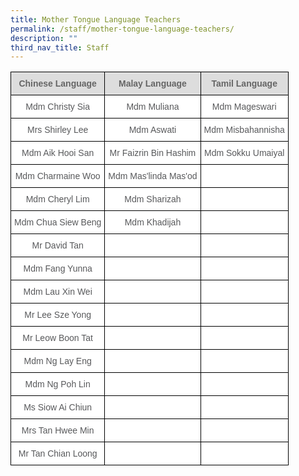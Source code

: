 ```yaml
---
title: Mother Tongue Language Teachers
permalink: /staff/mother-tongue-language-teachers/
description: ""
third_nav_title: Staff
---
```


<style type="text/css">
.tg  {border-collapse:collapse;border-spacing:0;}
.tg td{border-color:black;border-style:solid;border-width:1px;font-family:Arial, sans-serif;font-size:14px;
  overflow:hidden;padding:10px 5px;word-break:normal;}
.tg th{border-color:black;border-style:solid;border-width:1px;font-family:Arial, sans-serif;font-size:14px;
  font-weight:normal;overflow:hidden;padding:10px 5px;word-break:normal;}
.tg .tg-imuo{background-color:#FFF;color:#58595B;text-align:center;vertical-align:top}
.tg .tg-feqv{background-color:#DDD;color:#666;font-weight:bold;text-align:center;vertical-align:middle}
.tg .tg-a6j4{background-color:#FFF;color:#58595B;text-align:center;vertical-align:middle}
</style>
<table class="tg">
<tbody>
  <tr>
    <td class="tg-feqv"><span style="color:#666;background-color:#DDD">Chinese Language</span></td>
    <td class="tg-feqv"><span style="color:#666;background-color:#DDD">Malay Language</span></td>
    <td class="tg-feqv"><span style="color:#666;background-color:#DDD">Tamil Language</span></td>
  </tr>
  <tr>
    <td class="tg-imuo"><span style="font-weight:normal">Mdm Christy Sia</span></td>
    <td class="tg-imuo"><span style="font-weight:normal">Mdm Muliana</span></td>
    <td class="tg-imuo"><span style="font-weight:normal">Mdm Mageswari</span></td>
  </tr>
  <tr>
    <td class="tg-a6j4">Mrs Shirley Lee<br></td>
    <td class="tg-a6j4">Mdm Aswati</td>
    <td class="tg-a6j4">Mdm Misbahannisha</td>
  </tr>
  <tr>
    <td class="tg-a6j4">Mdm Aik Hooi San<br></td>
    <td class="tg-a6j4">Mr Faizrin Bin Hashim<br></td>
    <td class="tg-a6j4">Mdm Sokku Umaiyal</td>
  </tr>
  <tr>
    <td class="tg-a6j4">Mdm Charmaine Woo<br></td>
    <td class="tg-a6j4">Mdm Mas'linda Mas'od<br></td>
    <td class="tg-imuo"></td>
  </tr>
  <tr>
    <td class="tg-a6j4">Mdm Cheryl Lim<br></td>
    <td class="tg-imuo"><span style="font-weight:normal">Mdm Sharizah</span></td>
    <td class="tg-imuo"></td>
  </tr>
  <tr>
    <td class="tg-a6j4">Mdm Chua Siew Beng<br></td>
    <td class="tg-a6j4">Mdm Khadijah</td>
    <td class="tg-imuo"></td>
  </tr>
  <tr>
    <td class="tg-imuo">Mr David Tan<br></td>
    <td class="tg-imuo"></td>
    <td class="tg-imuo"></td>
  </tr>
  <tr>
    <td class="tg-a6j4">Mdm Fang Yunna<br></td>
    <td class="tg-imuo"></td>
    <td class="tg-imuo"></td>
  </tr>
  <tr>
    <td class="tg-a6j4">Mdm Lau Xin Wei<br></td>
    <td class="tg-imuo"></td>
    <td class="tg-imuo"></td>
  </tr>
  <tr>
    <td class="tg-a6j4">Mr Lee Sze Yong<br></td>
    <td class="tg-imuo"></td>
    <td class="tg-imuo"></td>
  </tr>
  <tr>
    <td class="tg-a6j4">Mr Leow Boon Tat<br></td>
    <td class="tg-imuo"></td>
    <td class="tg-imuo"></td>
  </tr>
  <tr>
    <td class="tg-a6j4">Mdm Ng Lay Eng<br></td>
    <td class="tg-imuo"></td>
    <td class="tg-imuo"></td>
  </tr>
  <tr>
    <td class="tg-a6j4">Mdm Ng Poh Lin<br></td>
    <td class="tg-imuo"></td>
    <td class="tg-a6j4"></td>
  </tr>
  <tr>
    <td class="tg-a6j4">Ms Siow Ai Chiun<br></td>
    <td class="tg-a6j4"></td>
    <td class="tg-a6j4"></td>
  </tr>
  <tr>
    <td class="tg-a6j4">Mrs Tan Hwee Min </td>
    <td class="tg-a6j4"> </td>
    <td class="tg-a6j4"> </td>
  </tr>
  <tr>
    <td class="tg-a6j4">Mr Tan Chian Loong </td>
    <td class="tg-a6j4"> </td>
    <td class="tg-a6j4"> </td>
  </tr>
</tbody>
</table>